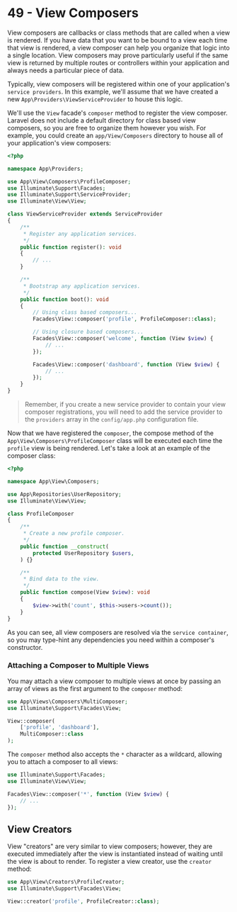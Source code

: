 # 49 - View Composers

View composers are callbacks or class methods that are called when a view is rendered. If you have data that you want to be bound to a view each time that view is rendered, a view composer can help you organize that logic into a single location. View composers may prove particularly useful if the same view is returned by multiple routes or controllers within your application and always needs a particular piece of data.

Typically, view composers will be registered within one of your application's `service providers`. In this example, we'll assume that we have created a new `App\Providers\ViewServiceProvider` to house this logic.

We'll use the `View` facade's `composer` method to register the view composer. Laravel does not include a default directory for class based view composers, so you are free to organize them however you wish. For example, you could create an `app/View/Composers` directory to house all of your application's view composers:

```php
<?php

namespace App\Providers;

use App\View\Composers\ProfileComposer;
use Illuminate\Support\Facades;
use Illuminate\Support\ServiceProvider;
use Illuminate\View\View;

class ViewServiceProvider extends ServiceProvider
{
    /**
     * Register any application services.
     */
    public function register(): void
    {
        // ...
    }

    /**
     * Bootstrap any application services.
     */
    public function boot(): void
    {
        // Using class based composers...
        Facades\View::composer('profile', ProfileComposer::class);

        // Using closure based composers...
        Facades\View::composer('welcome', function (View $view) {
            // ...
        });

        Facades\View::composer('dashboard', function (View $view) {
            // ...
        });
    }
}
```

> Remember, if you create a new service provider to contain your view composer registrations, you will need to add the service provider to the `providers` array in the `config/app.php` configuration file.

Now that we have registered the `composer`, the compose method of the `App\View\Composers\ProfileComposer` class will be executed each time the `profile` view is being rendered. Let's take a look at an example of the composer class:

```php
<?php

namespace App\View\Composers;

use App\Repositories\UserRepository;
use Illuminate\View\View;

class ProfileComposer
{
    /**
     * Create a new profile composer.
     */
    public function __construct(
        protected UserRepository $users,
    ) {}

    /**
     * Bind data to the view.
     */
    public function compose(View $view): void
    {
        $view->with('count', $this->users->count());
    }
}
```

As you can see, all view composers are resolved via the `service container`, so you may type-hint any dependencies you need within a composer's constructor.

### Attaching a Composer to Multiple Views

You may attach a view composer to multiple views at once by passing an array of views as the first argument to the `composer` method:

```php
use App\Views\Composers\MultiComposer;
use Illuminate\Support\Facades\View;

View::composer(
    ['profile', 'dashboard'],
    MultiComposer::class
);
```

The `composer` method also accepts the `*` character as a wildcard, allowing you to attach a composer to all views:

```php
use Illuminate\Support\Facades;
use Illuminate\View\View;

Facades\View::composer('*', function (View $view) {
    // ...
});
```

## View Creators

View "creators" are very similar to view composers; however, they are executed immediately after the view is instantiated instead of waiting until the view is about to render. To register a view creator, use the `creator` method:

```php
use App\View\Creators\ProfileCreator;
use Illuminate\Support\Facades\View;

View::creator('profile', ProfileCreator::class);
```
